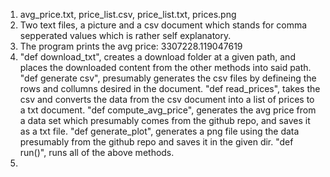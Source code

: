 1. avg_price.txt, price_list.csv, price_list.txt, prices.png
2. Two text files, a picture and a csv document which stands for comma sepperated values which is rather self explanatory.
3. The program prints the avg price: 3307228.119047619
4. "def download_txt", creates a download folder at a given path, and places the downloaded content from the other methods into said path.
"def generate csv", presumably generates the csv files by defineing the rows and collumns desired in the document.
"def read_prices", takes the csv and converts the data from the csv document into a list of prices to a txt document.
"def compute_avg_price", generates the avg price from a data set which presumably comes from the github repo, and saves it as a txt file.
"def generate_plot", generates a png file using the data presumably from the github repo and saves it in the given dir.
"def run()", runs all of the above methods.
5. 